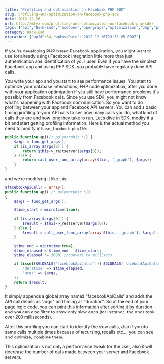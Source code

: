 ```yaml
---
title: "Profiling and optimization on Facebook PHP SDK"
slug: profiling-and-optimization-on-facebook-php-sdk
date: 2012-12-26
url: http://mfyz.com/profiling-and-optimization-on-facebook-php-sdk/
tags: ["api","Back-End","facebook","opengraph","optimization","php","profiling","sdk"]
category: Back-End
migration: {"wpId":54,"wpPostDate":"2012-12-26T23:31:05.000Z"}
---
```


If you're developing PHP based Facebook application, you might want to use (or already using) Facebook integration little more than just authentication and identification of your user. Even if you have the simplest Facebook app and using PHP SDK, you probably have regularly done API calls.

You write your app and you start to see performance issues. You start to optimize your database interactions, PHP code optimization, after you done with your application optimization if you still have performance problems it's possibly from Facebook calls. Since you use SDK, you might not know what's happening with Facebook communication. So you want to do profiling between your app and Facebook API servers. You can add a basic timing profiling to your API calls to see how many calls you do, what kind of calls they are and how long they take to run. Let's dive in SDK, modify it a bit and start getting profiling information. Here is the actual method you need to modify in `base_facebook.php` file:

```php
public function api(/* polymorphic */) {
	$args = func_get_args();
	if (is_array($args[0])) {
		return $this->_restserver($args[0]);
	} else {
		return call_user_func_array(array($this, '_graph'), $args);
	}
}
```

and we're modifying it like this:

```php
$facebookApiCalls = array();
public function api( /* polymorphic */)
{
	$args = func_get_args();

	$time_start = microtime(true);

	if (is_array($args[0])) {
		$result = $this->_restserver($args[0]);
	} else {
		$result = call_user_func_array(array($this, '_graph'), $args);
	}

	$time_end = microtime(true);
	$time_elapsed = $time_end - $time_start;
	$time_elapsed *= 1000; //convert to millisecs

	if (isset($GLOBALS['facebookApiCalls'])) $GLOBALS['facebookApiCalls'][] = array(
		'duration' => $time_elapsed,
		'args' => $args,
	);
	return $result;
}
```

It simply appends a global array named "facebookApiCalls" and adds the API call details as "args" and timing as "duration". So at the end of your page logic code, you can print this information after sorting it by duration and you can also filter to show only slow ones (for instance, the ones took over 200 milliseconds).

After this profiling you can start to identify the slow calls, also if you do same calls multiple times because of recursing, recalls etc..., you can see and optimize, combine them.

This optimization is not only a performance tweak for the user, also it will decrease the number of calls made between your server and Facebook servers.
